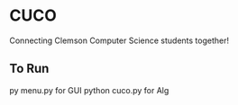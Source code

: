 # CUCO
Connecting Clemson Computer Science students together!

## To Run
py menu.py for GUI
python cuco.py for Alg
